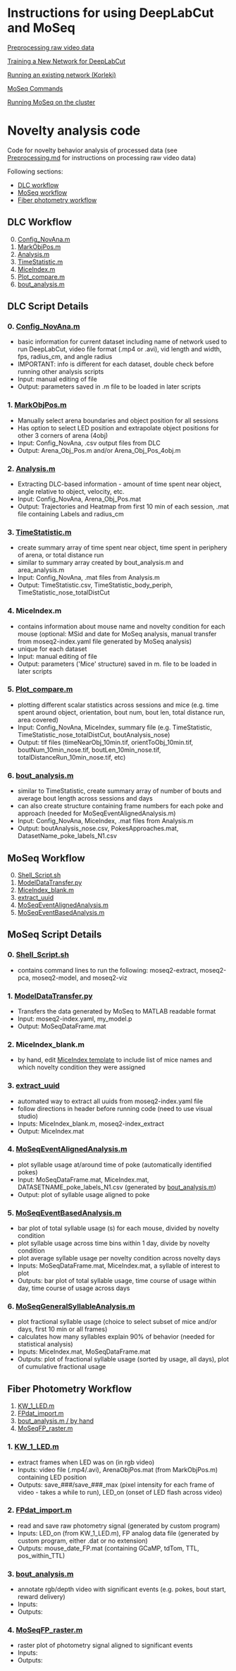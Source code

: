 # Instructions for using DeepLabCut and MoSeq

[Preprocessing raw video data](https://github.com/ckakiti/Novelty_analysis_KA/blob/master/Docs/Preprocessing.md)

[Training a New Network for DeepLabCut](https://github.com/ckakiti/Novelty_analysis_KA/blob/master/Docs/Training_a_new_network.md)

[Running an existing network (Korleki)](https://github.com/ckakiti/Novelty_analysis_KA/blob/master/Docs/Using_DLC_in_UchidaLab_Korleki.md)

[MoSeq Commands](https://github.com/ckakiti/Novelty_analysis_KA/blob/master/Docs/MoSeq_Example_Command.md)

[Running MoSeq on the cluster](https://github.com/ckakiti/Novelty_analysis_KA/blob/master/Docs/MoSeq_on_cluster.md)

# Novelty analysis code

Code for novelty behavior analysis of processed data (see [Preprocessing.md](https://github.com/ckakiti/Novelty_analysis_KA/blob/master/Docs/Preprocessing.md) for instructions on processing raw video data)

Following sections:
- [DLC workflow](https://github.com/ckakiti/Novelty_analysis_KA/blob/master/README.md#dlc-workflow)
- [MoSeq workflow](https://github.com/ckakiti/Novelty_analysis_KA/blob/master/README.md#moseq-workflow)
- [Fiber photometry workflow](https://github.com/ckakiti/Novelty_analysis_KA/blob/master/README.md#fiber-photometry-workflow)

## DLC Workflow
0. [Config_NovAna.m](https://github.com/ckakiti/Novelty_analysis_KA/blob/master/README.md#0-config_novanam)
1. [MarkObjPos.m](https://github.com/ckakiti/Novelty_analysis_KA/blob/master/README.md#1-markobjposm)
2. [Analysis.m](https://github.com/ckakiti/Novelty_analysis_KA#2-analysism)
3. [TimeStatistic.m](https://github.com/ckakiti/Novelty_analysis_KA#3-timestatisticm)
4. [MiceIndex.m](https://github.com/ckakiti/Novelty_analysis_KA/blob/master/README.md#4-miceindexm)
5. [Plot_compare.m](https://github.com/ckakiti/Novelty_analysis_KA/blob/master/README.md#5-plot_comparem)
6. [bout_analysis.m](https://github.com/ckakiti/Novelty_analysis_KA/blob/master/README.md#4-bout_analysism)

## DLC Script Details
### 0. [Config_NovAna.m](https://github.com/ckakiti/Novelty_analysis_KA/blob/master/Config_NovAna.m)
- basic information for current dataset including name of network used to run DeepLabCut, video file format (.mp4 or .avi), vid length and width, fps, radius_cm, and angle radius
- IMPORTANT: info is different for each dataset, double check before running other analysis scripts
- Input: manual editing of file
- Output: parameters saved in .m file to be loaded in later scripts


### 1. [MarkObjPos.m](https://github.com/ckakiti/Novelty_analysis_KA/blob/master/MarkObjPos.m)
- Manually select arena boundaries and object position for all sessions
- Has option to select LED position and extrapolate object positions for other 3 corners of arena (4obj)
- Input: Config_NovAna, .csv output files from DLC
- Output: Arena_Obj_Pos.m and/or Arena_Obj_Pos_4obj.m


### 2. [Analysis.m](https://github.com/ckakiti/Novelty_analysis_KA/blob/master/Analysis.m)
- Extracting DLC-based information - amount of time spent near object, angle relative to object, velocity, etc.
- Input: Config_NovAna, Arena_Obj_Pos.mat
- Output: Trajectories and Heatmap from first 10 min of each session, .mat file containing Labels and radius_cm


### 3. [TimeStatistic.m](https://github.com/ckakiti/Novelty_analysis_KA/blob/master/FurtherAnalysis/TimeStatistic.m)
- create summary array of time spent near object, time spent in periphery of arena, or total distance run
- similar to summary array created by bout_analysis.m and area_analysis.m
- Input: Config_NovAna, .mat files from Analysis.m
- Output: TimeStatistic.csv, TimeStatistic_body_periph, TimeStatistic_nose_totalDistCut


### 4. MiceIndex.m
- contains information about mouse name and novelty condition for each mouse (optional: MSid and date for MoSeq analysis, manual transfer from moseq2-index.yaml file generated by MoSeq analysis)
- unique for each dataset
- Input: manual editing of file
- Output: parameters ('Mice' structure) saved in m. file to be loaded in later scripts


### 5. [Plot_compare.m](https://github.com/ckakiti/Novelty_analysis_KA/blob/master/FurtherAnalysis/Plot_compare.m)
- plotting different scalar statistics across sessions and mice (e.g. time spent around object, orientation, bout num, bout len, total  distance run, area covered)
- Input: Config_NovAna, MiceIndex, summary file (e.g. TimeStatistic, TimeStatistic_nose_totalDistCut, boutAnalysis_nose)
- Output: tif files (timeNearObj_10min.tif, orientToObj_10min.tif, boutNum_10min_nose.tif, boutLen_10min_nose.tif, totalDistanceRun_10min_nose.tif, etc)


### 6. [bout_analysis.m](https://github.com/ckakiti/Novelty_analysis_KA/blob/master/FurtherAnalysis/bout_analysis.m)
- similar to TimeStatistic, create summary array of number of bouts and average bout length across sessions and days
- can also create structure containing frame numbers for each poke and approach (needed for MoSeqEventAlignedAnalysis.m)
- Input: Config_NovAna, MiceIndex, .mat files from Analysis.m
- Output: boutAnalysis_nose.csv, PokesApproaches.mat, DatasetName_poke_labels_N1.csv


## MoSeq Workflow
0. [Shell_Script.sh](https://github.com/ckakiti/Novelty_analysis_KA/blob/master/README.md#0-shell_scriptsh)
1. [ModelDataTransfer.py](https://github.com/ckakiti/Novelty_analysis_KA/blob/master/README.md#1-modeldatatransferpy)
2. [MiceIndex_blank.m](https://github.com/ckakiti/Novelty_analysis_KA/blob/master/README.md#2-miceindex_blankm)
3. [extract_uuid](https://github.com/ckakiti/Novelty_analysis_KA/blob/master/README.md#3-extract_uuid)
4. [MoSeqEventAlignedAnalysis.m](https://github.com/ckakiti/Novelty_analysis_KA/blob/master/README.md#4-moseqeventalignedanalysism)
5. [MoSeqEventBasedAnalysis.m](https://github.com/ckakiti/Novelty_analysis_KA/blob/master/README.md#5-moseqeventbasedanalysism)

## MoSeq Script Details
### 0. [Shell_Script.sh](https://github.com/ckakiti/Novelty_analysis_KA/blob/master/MoSeqAnalysis/Shell_Script_Template.sh)
- contains command lines to run the following: moseq2-extract, moseq2-pca, moseq2-model, and moseq2-viz

### 1. [ModelDataTransfer.py](https://github.com/ckakiti/Novelty_analysis_KA/blob/master/MoSeqAnalysis/ModelDataTransfer.py)
- Transfers the data generated by MoSeq to MATLAB readable format
- Input: moseq2-index.yaml, my_model.p
- Output: MoSeqDataFrame.mat

### 2. MiceIndex_blank.m
- by hand, edit [MiceIndex template](https://github.com/ckakiti/Novelty_analysis_KA/blob/master/MoSeqAnalysis/Mice_Index_Template.m) to include list of mice names and which novelty condition they were assigned

### 3. [extract_uuid](https://github.com/ckakiti/Novelty_analysis_KA/blob/master/MoSeqAnalysis/extract_uuid.m)
- automated way to extract all uuids from moseq2-index.yaml file
- follow directions in header before running code (need to use visual studio)
- Inputs: MiceIndex_blank.m, moseq2-index_extract
- Output: MiceIndex.mat

### 4. [MoSeqEventAlignedAnalysis.m](https://github.com/ckakiti/Novelty_analysis_KA/blob/master/MoSeqAnalysis/MoSeqEventAlignedAnalysis.m)
- plot syllable usage at/around time of poke (automatically identified pokes)
- Input: MoSeqDataFrame.mat, MiceIndex.mat, DATASETNAME_poke_labels_N1.csv (generated by [bout_analysis.m](https://github.com/ckakiti/Novelty_analysis_KA/blob/master/FurtherAnalysis/bout_analysis.m))
- Output: plot of syllable usage aligned to poke

### 5. [MoSeqEventBasedAnalysis.m](https://github.com/ckakiti/Novelty_analysis_KA/blob/master/MoSeqAnalysis/MoSeqEventBasedAnalysis.m)
- bar plot of total syllable usage (s) for each mouse, divided by novelty condition
- plot syllable usage across time bins within 1 day, divide by novelty condition
- plot average syllable usage per novelty condition across novelty days
- Inputs: MoSeqDataFrame.mat, MiceIndex.mat, a syllable of interest to plot
- Outputs: bar plot of total syllable usage, time course of usage within day, time course of usage across days

### 6. [MoSeqGeneralSyllableAnalysis.m](https://github.com/ckakiti/Novelty_analysis_KA/blob/master/MoSeqAnalysis/MoSeqGeneralSyllableAnalysis.m)
- plot fractional syllable usage (choice to select subset of mice and/or days, first 10 min or all frames)
- calculates how many syllables explain 90% of behavior (needed for statistical analysis)
- Inputs: MiceIndex.mat, MoSeqDataFrame.mat
- Outputs: plot of fractional syllable usage (sorted by usage, all days), plot of cumulative fractional usage

## Fiber Photometry Workflow
1. [KW_1_LED.m](https://github.com/ckakiti/Novelty_analysis_KA/blob/master/README.md#1-kw_1_ledm)
2. [FPdat_import.m](https://github.com/ckakiti/Novelty_analysis_KA/blob/master/README.md#2-fpdat_importm)
3. [bout_analysis.m / by hand](https://github.com/ckakiti/Novelty_analysis_KA/blob/master/README.md#3-bout_analysism)
4. [MoSeqFP_raster.m](https://github.com/ckakiti/Novelty_analysis_KA/blob/master/README.md#4-moseqfp_rasterm)

### 1. [KW_1_LED.m](https://github.com/ckakiti/Novelty_analysis_KA/blob/master/FurtherAnalysis/KW_1_LED.m)
- extract frames when LED was on (in rgb video)
- Inputs: video file (.mp4/.avi), ArenaObjPos.mat (from MarkObjPos.m) containing LED position
- Outputs: save_###/save_###_max (pixel intensity for each frame of video - takes a while to run), LED_on (onset of LED flash across video)

### 2. [FPdat_import.m](https://github.com/ckakiti/Novelty_analysis_KA/blob/master/FPdat_import.m)
- read and save raw photometry signal (generated by custom program)
- Inputs: LED_on (from KW_1_LED.m), FP analog data file (generated by custom program, either .dat or no extension)
- Outputs: mouse_date_FP.mat (containing GCaMP, tdTom, TTL, pos_within_TTL)

### 3. [bout_analysis.m](https://github.com/ckakiti/Novelty_analysis_KA/blob/master/FurtherAnalysis/bout_analysis.m)
- annotate rgb/depth video with significant events (e.g. pokes, bout start, reward delivery)
- Inputs:
- Outputs:

### 4. [MoSeqFP_raster.m](https://github.com/ckakiti/Novelty_analysis_KA/blob/master/MoSeqAnalysis/MoSeqFP_raster.m)
- raster plot of photometry signal aligned to significant events
- Inputs:
- Outputs:
